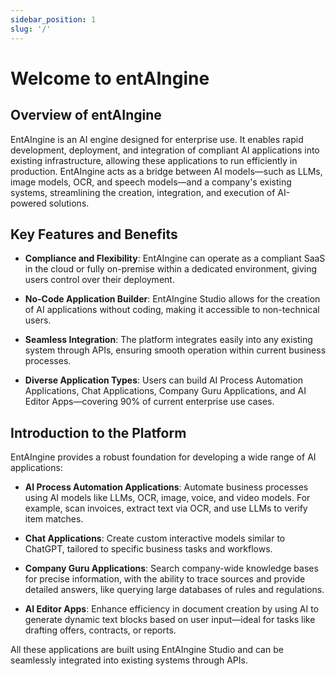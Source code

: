 ```yaml
---
sidebar_position: 1
slug: '/'
---
```


# Welcome to entAIngine

## Overview of entAIngine

EntAIngine is an AI engine designed for enterprise use. It enables rapid development, deployment, and integration of compliant AI applications into existing infrastructure, allowing these applications to run efficiently in production. EntAIngine acts as a bridge between AI models—such as LLMs, image models, OCR, and speech models—and a company's existing systems, streamlining the creation, integration, and execution of AI-powered solutions.

## Key Features and Benefits

- **Compliance and Flexibility**: EntAIngine can operate as a compliant SaaS in the cloud or fully on-premise within a dedicated environment, giving users control over their deployment.

- **No-Code Application Builder**: EntAIngine Studio allows for the creation of AI applications without coding, making it accessible to non-technical users.

- **Seamless Integration**: The platform integrates easily into any existing system through APIs, ensuring smooth operation within current business processes.

- **Diverse Application Types**: Users can build AI Process Automation Applications, Chat Applications, Company Guru Applications, and AI Editor Apps—covering 90% of current enterprise use cases.

## Introduction to the Platform

EntAIngine provides a robust foundation for developing a wide range of AI applications:

- **AI Process Automation Applications**: Automate business processes using AI models like LLMs, OCR, image, voice, and video models. For example, scan invoices, extract text via OCR, and use LLMs to verify item matches.

- **Chat Applications**: Create custom interactive models similar to ChatGPT, tailored to specific business tasks and workflows.

- **Company Guru Applications**: Search company-wide knowledge bases for precise information, with the ability to trace sources and provide detailed answers, like querying large databases of rules and regulations.

- **AI Editor Apps**: Enhance efficiency in document creation by using AI to generate dynamic text blocks based on user input—ideal for tasks like drafting offers, contracts, or reports.

All these applications are built using EntAIngine Studio and can be seamlessly integrated into existing systems through APIs.





